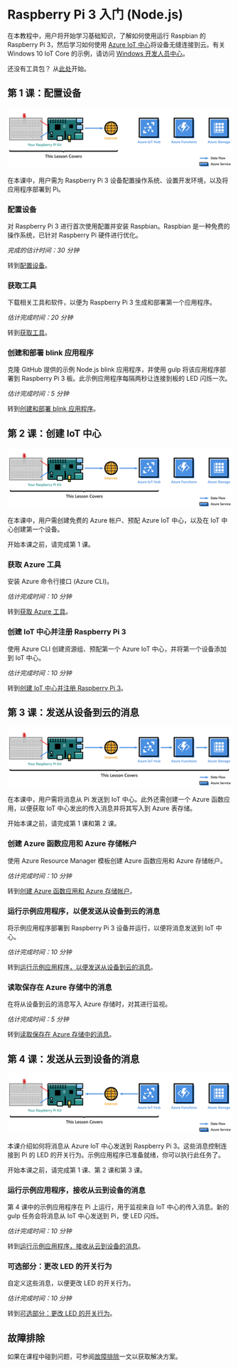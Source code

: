 <properties
    pageTitle="将 Raspberry Pi 3 连接到 Azure IoT 中心 | Azure"
    description="开始使用 Raspberry Pi 3 设备、创建 Azure IoT 中心，并将 Pi 连接到 IoT 中心。"
    services="iot-hub"
    documentationcenter=""
    author="shizn"
    manager="timlt"
    tags=""
    keywords="azure iot 中心, 物联网入门, iot 工具包"
    experimental="true"
    experiment_id="xshi-happypathemu-20161202" />
<tags
    ms.assetid="b0e14bfa-8e64-440a-a6ec-e507ca0f76ba"
    ms.service="iot-hub"
    ms.devlang="node"
    ms.topic="article"
    ms.tgt_pltfrm="na"
    ms.workload="na"
    ms.date="11/28/2016"
    wacn.date="01/13/2017"
    ms.author="xshi" />  


# Raspberry Pi 3 入门 (Node.js)
<!--[AUZRE.SELECTOR]
- [Node.JS](/documentation/articles/iot-hub-raspberry-pi-kit-node-get-started/)
- [C](/documentation/articles/iot-hub-raspberry-pi-kit-c-get-started/) -->


在本教程中，用户将开始学习基础知识，了解如何使用运行 Raspbian 的 Raspberry Pi 3，然后学习如何使用 [Azure IoT 中心](/documentation/articles/iot-hub-what-is-iot-hub/)将设备无缝连接到云。有关 Windows 10 IoT Core 的示例，请访问 [Windows 开发人员中心](http://www.windowsondevices.com/)。

还没有工具包？ 从[此处](/develop/iot/iot-starter-kits)开始。

## 第 1 课：配置设备
![第 1 课端到端关系图](./media/iot-hub-raspberry-pi-lessons/e2e-lesson1.png)  


在本课中，用户需为 Raspberry Pi 3 设备配置操作系统、设置开发环境，以及将应用程序部署到 Pi。

### 配置设备
对 Raspberry Pi 3 进行首次使用配置并安装 Raspbian。Raspbian 是一种免费的操作系统，已针对 Raspberry Pi 硬件进行优化。

*完成的估计时间：30 分钟*

转到[配置设备](/documentation/articles/iot-hub-raspberry-pi-kit-node-lesson1-configure-your-device/)。

### 获取工具
下载相关工具和软件，以便为 Raspberry Pi 3 生成和部署第一个应用程序。

*估计完成时间：20 分钟*

转到[获取工具](/documentation/articles/iot-hub-raspberry-pi-kit-node-lesson1-get-the-tools-win32/)。

### 创建和部署 blink 应用程序
克隆 GitHub 提供的示例 Node.js blink 应用程序，并使用 gulp 将该应用程序部署到 Raspberry Pi 3 板。此示例应用程序每隔两秒让连接到板的 LED 闪烁一次。

*估计完成时间：5 分钟*

转到[创建和部署 blink 应用程序](/documentation/articles/iot-hub-raspberry-pi-kit-node-lesson1-deploy-blink-app/)。

## 第 2 课：创建 IoT 中心
![第 2 课端到端关系图](./media/iot-hub-raspberry-pi-lessons/e2e-lesson2.png)  


在本课中，用户需创建免费的 Azure 帐户、预配 Azure IoT 中心，以及在 IoT 中心创建第一个设备。

开始本课之前，请完成第 1 课。

### 获取 Azure 工具
安装 Azure 命令行接口 (Azure CLI)。

*估计完成时间：10 分钟*

转到[获取 Azure 工具](/documentation/articles/iot-hub-raspberry-pi-kit-node-lesson2-get-azure-tools-win32/)。

### 创建 IoT 中心并注册 Raspberry Pi 3
使用 Azure CLI 创建资源组、预配第一个 Azure IoT 中心，并将第一个设备添加到 IoT 中心。

*估计完成时间：10 分钟*

转到[创建 IoT 中心并注册 Raspberry Pi 3](/documentation/articles/iot-hub-raspberry-pi-kit-node-lesson2-prepare-azure-iot-hub/)。

## 第 3 课：发送从设备到云的消息
![第 3 课端到端关系图](./media/iot-hub-raspberry-pi-lessons/e2e-lesson3.png)  


在本课中，用户需将消息从 Pi 发送到 IoT 中心。此外还需创建一个 Azure 函数应用，以便获取 IoT 中心发出的传入消息并将其写入到 Azure 表存储。

开始本课之前，请完成第 1 课和第 2 课。

### 创建 Azure 函数应用和 Azure 存储帐户
使用 Azure Resource Manager 模板创建 Azure 函数应用和 Azure 存储帐户。

*估计完成时间：10 分钟*

转到[创建 Azure 函数应用和 Azure 存储帐户](/documentation/articles/iot-hub-raspberry-pi-kit-node-lesson3-deploy-resource-manager-template/)。

### 运行示例应用程序，以便发送从设备到云的消息
将示例应用程序部署到 Raspberry Pi 3 设备并运行，以便将消息发送到 IoT 中心。

*估计完成时间：10 分钟*

转到[运行示例应用程序，以便发送从设备到云的消息](/documentation/articles/iot-hub-raspberry-pi-kit-node-lesson3-run-azure-blink/)。

### 读取保存在 Azure 存储中的消息
在将从设备到云的消息写入 Azure 存储时，对其进行监视。

*估计完成时间：5 分钟*

转到[读取保存在 Azure 存储中的消息](/documentation/articles/iot-hub-raspberry-pi-kit-node-lesson3-read-table-storage/)。

## 第 4 课：发送从云到设备的消息
![第 4 课端到端关系图](./media/iot-hub-raspberry-pi-lessons/e2e-lesson4.png)  


本课介绍如何将消息从 Azure IoT 中心发送到 Raspberry Pi 3。这些消息控制连接到 Pi 的 LED 的开关行为。示例应用程序已准备就绪，你可以执行此任务了。

开始本课之前，请完成第 1 课、第 2 课和第 3 课。

### 运行示例应用程序，接收从云到设备的消息
第 4 课中的示例应用程序在 Pi 上运行，用于监视来自 IoT 中心的传入消息。新的 gulp 任务会将消息从 IoT 中心发送到 Pi，使 LED 闪烁。

*估计完成时间：10 分钟*

转到[运行示例应用程序，接收从云到设备的消息](/documentation/articles/iot-hub-raspberry-pi-kit-node-lesson4-send-cloud-to-device-messages/)。

### 可选部分：更改 LED 的开关行为
自定义这些消息，以便更改 LED 的开关行为。

*估计完成时间：10 分钟*

转到[可选部分：更改 LED 的开关行为](/documentation/articles/iot-hub-raspberry-pi-kit-node-lesson4-change-led-behavior/)。

## 故障排除
如果在课程中碰到问题，可参阅[故障排除](/documentation/articles/iot-hub-raspberry-pi-kit-node-troubleshooting/)一文以获取解决方案。

<!---HONumber=Mooncake_0109_2017-->
<!--Update_Description: add AZURE.SELECTOR-->
